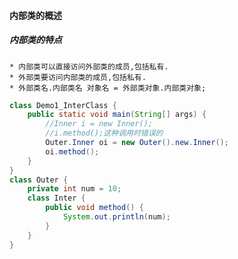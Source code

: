 #### 内部类的概述
##### 内部类的特点
	* 内部类可以直接访问外部类的成员,包括私有.
	* 外部类要访问内部类的成员,包括私有.
	* 外部类名.内部类名 对象名 = 外部类对象.内部类对象;
```java
class Demo1_InterClass {
	public static void main(String[] args) {
		//Inner i = new Inner();
		//i.method();这种调用时错误的
		Outer.Inner oi = new Outer().new.Inner();
		oi.method();
	}
}
class Outer {
	private int num = 10;
	class Inter {
		public void method() {
			System.out.println(num);
		}
	}	
}
```
